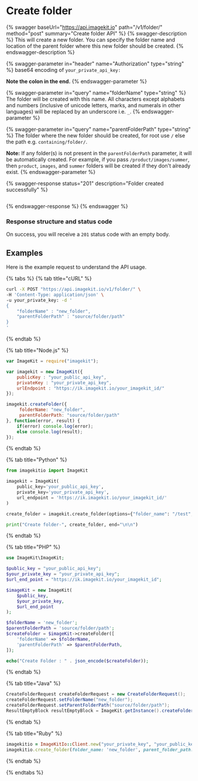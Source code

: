 # Create folder

{% swagger baseUrl="https://api.imagekit.io" path="/v1/folder/" method="post" summary="Create folder API" %}
{% swagger-description %}
This will create a new folder. You can specify the folder name and location of the parent folder where this new folder should be created. 
{% endswagger-description %}

{% swagger-parameter in="header" name="Authorization" type="string" %}
base64 encoding of `your_private_api_key:`

**Note the colon in the end.**
{% endswagger-parameter %}

{% swagger-parameter in="query" name="folderName" type="string" %}
The folder will be created with this name. All characters except alphabets and numbers (inclusive of unicode letters, marks, and numerals in other languages) will be replaced by an underscore i.e. `_`.
{% endswagger-parameter %}

{% swagger-parameter in="query" name="parentFolderPath" type="string" %}
The folder where the new folder should be created, for root use `/` else the path e.g. `containing/folder/`.

**Note:** If any folder(s) is not present in the `parentFolderPath` parameter, it will be automatically created. For example, if you pass `/product/images/summer`, then `product`, `images`, and `summer` folders will be created if they don't already exist.
{% endswagger-parameter %}

{% swagger-response status="201" description="Folder created successfully" %}
```
```
{% endswagger-response %}
{% endswagger %}

### Response structure and status code

On success, you will receive a `201` status code with an empty body.

## Examples

Here is the example request to understand the API usage.

{% tabs %}
{% tab title="cURL" %}
```bash
curl -X POST "https://api.imagekit.io/v1/folder/" \
-H 'Content-Type: application/json' \
-u your_private_key: -d '
{
	"folderName" : "new_folder",
	"parentFolderPath" : "source/folder/path"
}
'
```
{% endtab %}

{% tab title="Node.js" %}
```javascript
var ImageKit = require("imagekit");

var imagekit = new ImageKit({
    publicKey : "your_public_api_key",
    privateKey : "your_private_api_key",
    urlEndpoint : "https://ik.imagekit.io/your_imagekit_id/"
});

imagekit.createFolder({
     folderName: "new_folder",
	 parentFolderPath: "source/folder/path"
}, function(error, result) {
    if(error) console.log(error);
    else console.log(result);
});
```
{% endtab %}

{% tab title="Python" %}
```python
from imagekitio import ImageKit

imagekit = ImageKit(
    public_key='your_public_api_key',
    private_key='your_private_api_key',
    url_endpoint = 'https://ik.imagekit.io/your_imagekit_id/'
)

create_folder = imagekit.create_folder(options={"folder_name": "/test", "parent_folder_path": "/"})

print("Create folder-", create_folder, end="\n\n")
```
{% endtab %}

{% tab title="PHP" %}
```php
use ImageKit\ImageKit;

$public_key = "your_public_api_key";
$your_private_key = "your_private_api_key";
$url_end_point = "https://ik.imagekit.io/your_imagekit_id";

$imageKit = new ImageKit(
    $public_key,
    $your_private_key,
    $url_end_point
);

$folderName = 'new_folder';
$parentFolderPath = 'source/folder/path';
$createFolder = $imageKit->createFolder([
    'folderName' => $folderName,
    'parentFolderPath' => $parentFolderPath,
]);

echo("Create Folder : " . json_encode($createFolder));
```
{% endtab %}

{% tab title="Java" %}
```java
CreateFolderRequest createFolderRequest = new CreateFolderRequest();
createFolderRequest.setFolderName("new_folder");
createFolderRequest.setParentFolderPath("source/folder/path");
ResultEmptyBlock resultEmptyBlock = ImageKit.getInstance().createFolder(createFolderRequest);
```
{% endtab %}

{% tab title="Ruby" %}
```ruby
imagekitio = ImageKitIo::Client.new("your_private_key", "your_public_key", "your_url_endpoint")
imagekitio.create_folder(folder_name: 'new_folder', parent_folder_path: 'source/folder/path')
```
{% endtab %}

{% endtabs %}
